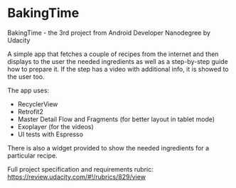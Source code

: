 # BakingTime
BakingTime - the 3rd project from Android Developer Nanodegree by Udacity

[](https://lh3.googleusercontent.com/YntpFN3bfWqlA6aAHURR81h9LpREvxeZ47js5_ZoeuucjkJQc7AM1CzRnrMq-YJ2Nn9l5mczNOVOvRhruQ4EFWvPO_13moW2H_xq7iQ8jNzR62uSJ4EPD5Ns6ok08NowEzQ71Ul83_NkAfgod1WI8a51DhXbzt4G5wV7uwJcP9Be-78L3kqLQEBZSH1779zEjUhscFHONtvEgBcBPtKOt_dPsRGkQoGe4SnwJgLWcxmngysjUEAbE3Y8fgzg1ICXMgHhb81ELs1fC_eEyVY3fHKa7xVS46Gi8F0MbEiVFqI8-ZZGrlbRgcfaJJh1gTHlD8kazcGC0gNQ_o7E-wB0nzo2ZYAwOPYEmoOV32ASPLJFu6ct1F4AYYgalryerub7CJ-r6JlD9B5nZbZkcnEwVVAabvmbBfB7mMUnCqfWguw8SZS6Bl4udQpSCRYtqGI1-harCm1MP9Kjw4QSTNI9MP1sex3TMM2ZdWpETDzCx5SUUamXaEQEvAY4oxiJXKnunuwNmxxemlG7u5MA2V4NlPXjDrZojubl5GqUlm12CkKZtVE0DRVUkN2rCctyoYZG27xylF91Niqrfn_aS91NYgmgwHXyEiOFLxHfsbr7=s921-no)

A simple app that fetches a couple of recipes from the internet and then displays to the user the needed ingredients as well as a step-by-step guide how to prepare it. If the step has a video with additional info, it is showed to the user too.

The app uses:
* RecyclerView 
* Retrofit2
* Master Detail Flow and Fragments (for better layout in tablet mode)
* Exoplayer (for the videos)
* UI tests with Espresso

There is also a widget provided to show the needed ingredients for a particular recipe.

Full project specification and requirements rubric: https://review.udacity.com/#!/rubrics/829/view

 

